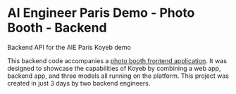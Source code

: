 # AI Engineer Paris Demo - Photo Booth - Backend

Backend API for the AIE Paris Koyeb demo

This backend code accompanies a [photo booth frontend application](https://github.com/koyeb/aie-demo). It was designed to showcase the capabilities of Koyeb by combining a web app, backend app, and three models all running on the platform. This project was created in just 3 days by two backend engineers.
